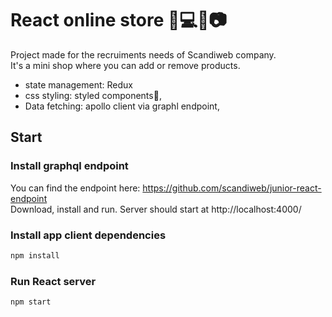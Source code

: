 
# React online store 👕💻👚📷
Project made for the recruiments needs of Scandiweb company.
</br>
It's a mini shop where you can add or remove products.
</br>
- state management: Redux
- css styling: styled components💅, 
- Data fetching: apollo client via graphl endpoint,
## Start
### Install graphql endpoint
You can find the endpoint here: https://github.com/scandiweb/junior-react-endpoint
</br>
Download, install and run. Server should start at http://localhost:4000/
### Install app client dependencies
```bash
npm install
```
### Run React server
```bash
npm start
```
